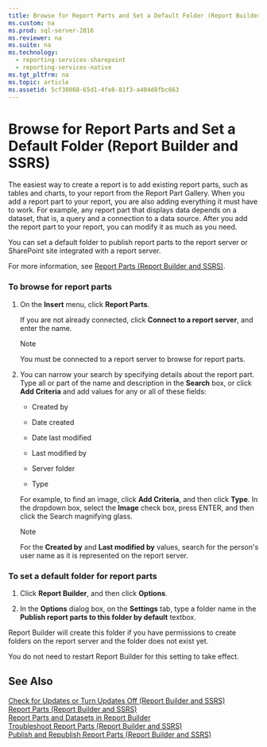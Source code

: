 ```yaml
---
title: Browse for Report Parts and Set a Default Folder (Report Builder and SSRS)
ms.custom: na
ms.prod: sql-server-2016
ms.reviewer: na
ms.suite: na
ms.technology: 
  - reporting-services-sharepoint
  - reporting-services-native
ms.tgt_pltfrm: na
ms.topic: article
ms.assetid: 5cf38068-65d1-4fe8-81f3-a404d8fbc663
---
```

# Browse for Report Parts and Set a Default Folder (Report Builder and SSRS)
  The easiest way to create a report is to add existing report parts, such as tables and charts, to your report from the Report Part Gallery. When you add a report part to your report, you are also adding everything it must have to work. For example, any report part that displays data depends on a dataset, that is, a query and a connection to a data source. After you add the report part to your report, you can modify it as much as you need.  
  
 You can set a default folder to publish report parts to the report server or SharePoint site integrated with a report server.  
  
 For more information, see [Report Parts &#40;Report Builder and SSRS&#41;](../Topic/Report%20Parts%20\(Report%20Builder%20and%20SSRS\).md).  
  
### To browse for report parts  
  
1.  On the **Insert** menu, click **Report Parts**.  
  
     If you are not already connected, click **Connect to a report server**, and enter the name.  
  
    > [!NOTE]  
    >  You must be connected to a report server to browse for report parts.  
  
2.  You can narrow your search by specifying details about the report part. Type all or part of the name and description in the **Search** box, or click **Add Criteria** and add values for any or all of these fields:  
  
    -   Created by  
  
    -   Date created  
  
    -   Date last modified  
  
    -   Last modified by  
  
    -   Server folder  
  
    -   Type  
  
     For example, to find an image, click **Add Criteria**, and then click **Type**. In the dropdown box, select the **Image** check box, press ENTER, and then click the Search magnifying glass.  
  
    > [!NOTE]  
    >  For the **Created by** and **Last modified by** values, search for the person's user name as it is represented on the report server.  
  
### To set a default folder for report parts  
  
1.  Click **Report Builder**, and then click **Options**.  
  
2.  In the **Options** dialog box, on the **Settings** tab, type a folder name in the **Publish report parts to this folder by default** textbox.  
  
 Report Builder will create this folder if you have permissions to create folders on the report server and the folder does not exist yet.  
  
 You do not need to restart Report Builder for this setting to take effect.  
  
## See Also  
 [Check for Updates or Turn Updates Off \(Report Builder and SSRS\)](assetId:///9c69792d-d7c4-453b-ae2f-6d2d071d8606)   
 [Report Parts &#40;Report Builder and SSRS&#41;](../Topic/Report%20Parts%20\(Report%20Builder%20and%20SSRS\).md)   
 [Report Parts and Datasets in Report Builder](../../Topics\TopicNameNotContainA/Report-Parts-and-Datasets-in-Report-Builder.md)   
 [Troubleshoot Report Parts \(Report Builder and SSRS\)](assetId:///d9fe1932-46e7-421b-a8a9-4c54d9576e94)   
 [Publish and Republish Report Parts &#40;Report Builder and SSRS&#41;](../Topic/Publish%20and%20Republish%20Report%20Parts%20\(Report%20Builder%20and%20SSRS\).md)  
  
  